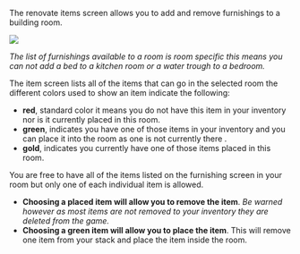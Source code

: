 ---
---
The renovate items screen allows you to add and remove furnishings to a building room.

![](http://www.forlornonline.com/images/rennovatefurnish.jpg)

_The list of furnishings available to a room is room specific this means you can not add a bed to a kitchen room or a water trough to a bedroom._

The item screen lists all of the items that can go in the selected room the different colors used to show an item indicate the following:

*   **red**, standard color it means you do not have this item in your inventory nor is it currently placed in this room.
*   **green**, indicates you have one of those items in your inventory and you can place it into the room as one is not currently there .
*   **gold**, indicates you currently have one of those items placed in this room.

You are free to have all of the items listed on the furnishing screen in your room but only one of each individual item is allowed.

*   **Choosing a placed item will allow you to remove the item**. _Be warned however as most items are not removed to your inventory they are deleted from the game._
*   **Choosing a green item will allow you to place the item**. This will remove one item from your stack and place the item inside the room.